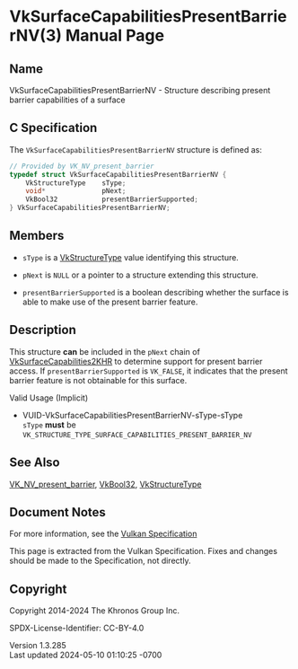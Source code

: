 # VkSurfaceCapabilitiesPresentBarrierNV(3) Manual Page

## Name

VkSurfaceCapabilitiesPresentBarrierNV - Structure describing present
barrier capabilities of a surface



## <a href="#_c_specification" class="anchor"></a>C Specification

The `VkSurfaceCapabilitiesPresentBarrierNV` structure is defined as:

``` c
// Provided by VK_NV_present_barrier
typedef struct VkSurfaceCapabilitiesPresentBarrierNV {
    VkStructureType    sType;
    void*              pNext;
    VkBool32           presentBarrierSupported;
} VkSurfaceCapabilitiesPresentBarrierNV;
```

## <a href="#_members" class="anchor"></a>Members

- `sType` is a [VkStructureType](https://registry.khronos.org/vulkan/specs/1.3-extensions/man/html/VkStructureType.html) value identifying
  this structure.

- `pNext` is `NULL` or a pointer to a structure extending this
  structure.

- `presentBarrierSupported` is a boolean describing whether the surface
  is able to make use of the present barrier feature.

## <a href="#_description" class="anchor"></a>Description

This structure **can** be included in the `pNext` chain of
[VkSurfaceCapabilities2KHR](https://registry.khronos.org/vulkan/specs/1.3-extensions/man/html/VkSurfaceCapabilities2KHR.html) to determine
support for present barrier access. If `presentBarrierSupported` is
`VK_FALSE`, it indicates that the present barrier feature is not
obtainable for this surface.

Valid Usage (Implicit)

- <a href="#VUID-VkSurfaceCapabilitiesPresentBarrierNV-sType-sType"
  id="VUID-VkSurfaceCapabilitiesPresentBarrierNV-sType-sType"></a>
  VUID-VkSurfaceCapabilitiesPresentBarrierNV-sType-sType  
  `sType` **must** be
  `VK_STRUCTURE_TYPE_SURFACE_CAPABILITIES_PRESENT_BARRIER_NV`

## <a href="#_see_also" class="anchor"></a>See Also

[VK_NV_present_barrier](https://registry.khronos.org/vulkan/specs/1.3-extensions/man/html/VK_NV_present_barrier.html),
[VkBool32](https://registry.khronos.org/vulkan/specs/1.3-extensions/man/html/VkBool32.html), [VkStructureType](https://registry.khronos.org/vulkan/specs/1.3-extensions/man/html/VkStructureType.html)

## <a href="#_document_notes" class="anchor"></a>Document Notes

For more information, see the <a
href="https://registry.khronos.org/vulkan/specs/1.3-extensions/html/vkspec.html#VkSurfaceCapabilitiesPresentBarrierNV"
target="_blank" rel="noopener">Vulkan Specification</a>

This page is extracted from the Vulkan Specification. Fixes and changes
should be made to the Specification, not directly.

## <a href="#_copyright" class="anchor"></a>Copyright

Copyright 2014-2024 The Khronos Group Inc.

SPDX-License-Identifier: CC-BY-4.0

Version 1.3.285  
Last updated 2024-05-10 01:10:25 -0700
